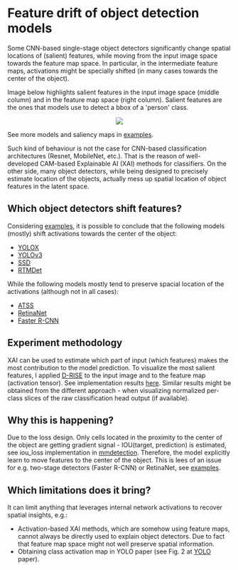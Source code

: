 # Feature drift of object detection models

Some CNN-based single-stage object detectors significantly change spatial locations of (salient) features, 
while moving from the input image space towards the feature map space. 
In particular, in the intermediate feature maps, activations might be specially shifted (in many cases towards the center of the object).

Image below highlights salient features in the input image space (middle column) and in the feature map space (right column).
Salient features are the ones that models use to detect a bbox of a 'person' class.

<div align="center">
    <img src="https://github.com/negvet/feature_drift/assets/17028475/a2bab030-e185-42ac-b25a-39d6e8f88703">
</div>

See more models and saliency maps in [examples](saliency_maps).

Such kind of behaviour is not the case for CNN-based classification architectures (Resnet, MobileNet, etc.).
That is the reason of well-developed CAM-based Explainable AI (XAI) methods for classifiers.
On the other side, many object detectors, while being designed to precisely estimate location of the objects, 
actually mess up spatial location of object features in the latent space.

## Which object detectors shift features?
Considering [examples](saliency_maps), it is possible to conclude that the following models (mostly) shift activations
towards the center of the object:
- [YOLOX](https://arxiv.org/pdf/2107.08430.pdf)
- [YOLOv3](https://arxiv.org/pdf/1804.02767.pdf)
- [SSD](https://arxiv.org/pdf/1512.02325.pdf)
- [RTMDet](https://arxiv.org/pdf/2212.07784.pdf)

While the following models mostly tend to preserve spacial location of the activations (although not in all cases):
- [ATSS](https://arxiv.org/pdf/1912.02424.pdf)
- [RetinaNet](https://arxiv.org/pdf/1708.02002v2.pdf)
- [Faster R-CNN](https://arxiv.org/pdf/1506.01497.pdf)

## Experiment methodology
XAI can be used to estimate which part of input (which features) makes the most contribution to the model prediction.
To visualize the most salient features, 
I applied [D-RISE](https://arxiv.org/pdf/2006.03204.pdf) to the input image and to the feature map (activation tensor). 
See implementation results [here](src/README.md).
Similar results might be obtained from the different approach - 
when visualizing normalized per-class slices of the raw classification head output (if available).

## Why this is happening?
Due to the loss design.
Only cells located in the proximity to the center of the object are getting gradient signal - 
IOU(target, prediction) is estimated, see iou_loss implementation in [mmdetection](https://github.com/open-mmlab/mmdetection/blob/f78af7785ada87f1ced75a2313746e4ba3149760/mmdet/models/losses/iou_loss.py#L47).
Therefore, the model explicitly learn to move features to the center of the object.
This is lees of an issue for e.g. two-stage detectors (Faster R-CNN) or RetinaNet, see [examples](saliency_maps).

## Which limitations does it bring?
It can limit anything that leverages internal network activations to recover spatial insights, e.g.:
- Activation-based XAI methods, which are somehow using feature maps, cannot always be directly used to explain object detectors. 
Due to fact that feature map space might not well preserve spatial information.
- Obtaining class activation map in YOLO paper (see Fig. 2 at [YOLO](https://arxiv.org/pdf/1506.02640.pdf) paper).
